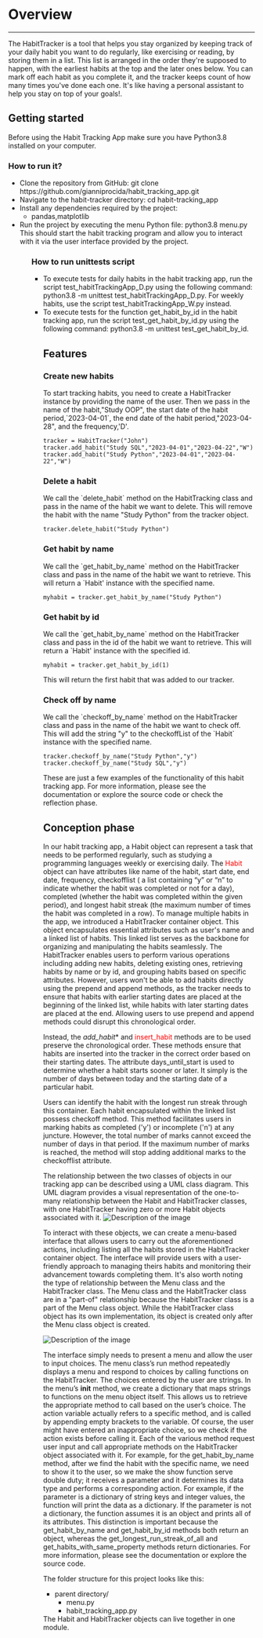 <!DOCTYPE html>
<html lang="en">
<head>
    <meta charset="UTF-8">
</head>
<body>
<h1>Overview</h1>
<hr>
<p>The HabitTracker is a tool that helps you stay organized by keeping track of your daily habit you want to do regularly, like exercising or reading, by storing them in a list. This list is arranged in the order they're supposed to happen, with the earliest habits at the top and the later ones below. You can mark off each habit as you complete it, and the tracker keeps count of how many times you've done each one. It's like having a personal assistant to help you stay on top of your goals!. </a></p>
<h2>Getting started</h2>

Before using the Habit Tracking App make sure you have Python3.8 installed on your computer.
<h3>How to run it?</h3>
     <ul>
      <li>Clone the repository from GitHub: git clone https://github.com/gianniprocida/habit_tracking_app.git</li>
      <li>Navigate to the habit-tracker directory: cd habit-tracking_app</li>
      <li>Install any dependencies required by the project:
        <ul>
          <li>pandas,matplotlib</li>
        </ul>
      </li>   
      <li>Run the project by executing the menu Python file: python3.8 menu.py</li>
      This should start the habit tracking program and allow you to interact with it via the user interface provided by the project.
    <ul>
  <h3>How to run unittests script</h3>
  <ul>
  <li> To execute tests for daily habits in the habit tracking app, run the script test_habitTrackingApp_D.py using the following command: python3.8 -m unittest test_habitTrackingApp_D.py. For weekly habits, use the script test_habitTrackingApp_W.py instead.</li>
<li> To execute tests for the function get_habit_by_id in the habit tracking app, run the script test_get_habit_by_id.py using the following command: python3.8 -m unittest test_get_habit_by_id.</li>
<h2>Features</h2>
<h3>Create new habits</h3>
To start tracking habits, you need to create a HabitTracker instance by providing the name of the user. Then we pass in the name of the habit,"Study OOP", the start date of the habit period,`2023-04-01`, the end date of the habit period,"2023-04-28", and the frequency,'D'.

```
tracker = HabitTracker("John")
tracker.add_habit("Study SQL","2023-04-01","2023-04-22","W")
tracker.add_habit("Study Python","2023-04-01","2023-04-22","W")
```

<h3>Delete a habit</h3>
We call the `delete_habit` method on the HabitTracking class and pass in the name of the habit we want to delete.
This will remove the habit with the name "Study Python" from the tracker object.

```
tracker.delete_habit("Study Python")
```

<h3>Get habit by name</h3>
We call the `get_habit_by_name` method on the HabitTracker class and pass in the 
name of the habit we want to retrieve. This will return a `Habit' instance with the specified name.

```
myhabit = tracker.get_habit_by_name("Study Python")
```

<h3>Get habit by id</h3>
We call the `get_habit_by_name` method on the HabitTracker class and pass in the id of
the habit we want to retrieve. This will return a `Habit' instance with the specified id.

```
myhabit = tracker.get_habit_by_id(1)
```
This will return the first habit that was added to our tracker.
<h3>Check off by name</h3>
We call the `checkoff_by_name` method on the HabitTracker class and pass in the name of the habit we want to check off. This 
will add the string "y" to the checkoffList of the `Habit` instance with the specified name.

```
tracker.checkoff_by_name("Study Python","y")
tracker.checkoff_by_name("Study SQL","y")
```
These are just a few examples of the functionality of this habit tracking app. 
For more information, please see the documentation or explore the source code or check the reflection phase.
<h2>Conception phase</h2>


In our habit tracking app, a Habit object can represent a task that needs to be performed 
regularly, such as studying a programming languages weekly or exercising daily. 
The <span style="color: red;">Habit</span> object can have attributes like name of the habit, 
start date, end date, frequency, checkofflist ( a list containing “y” or “n” to indicate 
whether the habit was completed or not for a day), completed (whether the habit was 
completed within the given period), and longest habit streak (the maximum number of times 
the habit was completed in a row). 
To manage multiple habits in  the app, we introduced a HabitTracker container object. This object encapsulates essential attributes such as user's name and a linked list of habits. This linked list serves as the backbone for organizing and manipulating the habits seamlessly. The HabitTracker enables users to perform various operations including adding new habits, deleting existing ones, retrieving habits by name or by id, and grouping habits based on specific attributes.
However, users won't be able to add habits directly using the prepend and append methods, as the tracker needs to ensure that habits with earlier starting dates are placed at the beginning of the linked list, while habits with later starting dates are placed at the end. Allowing users to use prepend and append methods could disrupt this chronological order.

Instead, the *add_habit** and <span style="color: red;">insert_habit</span> methods are to be used preserve the chronological order. These methods ensure that habits are inserted into the tracker in the correct order based on their starting dates. The attribute days_until_start is used to determine whether a habit starts sooner or later. It simply is the number of days between today and the starting date of a particular habit.

Users can identify the habit with the longest run streak through this container. Each habit encapsulated within the linked list possess  checkoff method. This method facilitates users in marking habits as completed ('y') or incomplete ('n') at any juncture. However, the total number of marks cannot exceed the number of days in that period. If the maximum number of marks is reached, the method will stop adding additional marks to the checkofflist attribute. 




 The relationship between the two classes of objects in our tracking app can be described 
 using a UML class diagram. 
 This UML diagram provides a visual representation of the 
 one-to-many relationship between the Habit and HabitTracker classes, with one HabitTracker
  having zero or more Habit objects associated with it. 
<img src="uml_diagr.png" alt="Description of the image">
 
 To interact with these objects, we can create a menu-based interface that allows users to carry out the aforementioned actions, including listing all the habits stored in the HabitTracker container object. The interface will provide users with a user-friendly approach to managing theirs habits and monitoring their advancement towards completing them.  It's also worth noting the type of relationship between the Menu class and the HabitTracker class. The Menu class and the HabitTracker class are in a "part-of" relationship because the HabitTracker class is a part of the Menu class object. While the HabitTracker class object has its own implementation, its object is created only after the Menu class object is created.


<img src="uml_diag_menu.png" alt="Description of the image">


The interface simply needs to present a menu and allow the user to input choices. The menu class’s run method repeatedly displays a menu and respond to choices by calling functions on the HabitTracker. The choices entered by the user are strings. In the menu’s __init__ method, we create a dictionary that maps strings to functions on the menu object itself.  This allows us to retrieve the appropriate method to call based on the user’s choice.  The action variable actually refers to a specific method, and is called by appending empty brackets to the variable. Of course, the user might have entered an inappropriate choice, so we check if the action exists before calling it. Each of the various method request user input and call appropriate methods on the HabitTracker object associated with it. For example, for the get_habit_by_name method, after we find the habit with the specific name, we need to show it to the user, so we make the show function serve double duty; it receives a parameter and it determines its data type and performs a corresponding action. For example, if the parameter is a dictionary of string keys and integer values, the function will print the data as a dictionary. If the parameter is not a dictionary, the function assumes it is an object and prints all of its attributes. This distinction is important because the get_habit_by_name and get_habit_by_id methods both return an object, whereas the get_longest_run_streak_of_all and get_habits_with_same_property methods return dictionaries. For more information, please see the documentation or explore the source code.





 The folder structure for this project looks like this:
 <ul>
  <li>parent directory/
    <ul>
      <li>menu.py</li>
      <li>habit_tracking_app.py</li>
    </ul>
  </li>
</ul>
The Habit and HabitTracker objects can live together in one module. 
</body>
